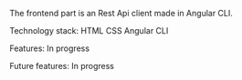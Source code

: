 The frontend part is an Rest Api client made in Angular CLI.

Technology stack:
HTML
CSS
Angular CLI

Features:
    In progress

Future features:
    In progress

